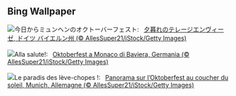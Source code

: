 ## Bing Wallpaper
![](https://www.bing.com/th?id=OHR.MunichBeerfest_JA-JP0799044795_UHD.jpg&w=1000)今日からミュンヘンのオクトーバーフェスト:&nbsp;&ensp;[夕暮れのテレージエンヴィーゼ, ドイツ バイエルン州 (© AllesSuper21/iStock/Getty Images)](https://www.bing.com/th?id=OHR.MunichBeerfest_JA-JP0799044795_UHD.jpg)
<br><br/>
![](https://www.bing.com/th?id=OHR.MunichBeerfest_IT-IT3943225360_UHD.jpg&w=1000)Alla salute!:&nbsp;&ensp;[Oktoberfest a Monaco di Baviera, Germania (© AllesSuper21/iStock/Getty Images)](https://www.bing.com/th?id=OHR.MunichBeerfest_IT-IT3943225360_UHD.jpg)
<br><br/>
![](https://www.bing.com/th?id=OHR.MunichBeerfest_FR-FR4864726596_UHD.jpg&w=1000)Le paradis des lève-chopes !:&nbsp;&ensp;[Panorama sur l’Oktoberfest au coucher du soleil, Munich, Allemagne (© AllesSuper21/iStock/Getty Images)](https://www.bing.com/th?id=OHR.MunichBeerfest_FR-FR4864726596_UHD.jpg)
<br><br/>
